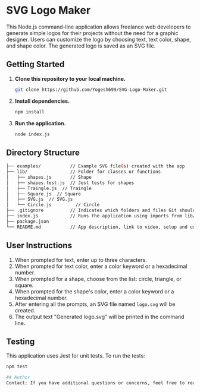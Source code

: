 # SVG Logo Maker

This Node.js command-line application allows freelance web developers to generate simple logos for their projects without the need for a graphic designer. Users can customize the logo by choosing text, text color, shape, and shape color. The generated logo is saved as an SVG file.


## Getting Started

1. **Clone this repository to your local machine.**

    ```bash
    git clone https://github.com/Yogesh699/SVG-Logo-Maker.git
    ```

2. **Install dependencies.**

    ```bash
    npm install
    ```

3. **Run the application.**

    ```bash
    node index.js
    ```

## Directory Structure

```bash
├── examples/           // Example SVG file(s) created with the app
├── lib/                // Folder for classes or functions
│   ├── shapes.js       // Shape
│   ├── shapes.test.js  // Jest tests for shapes
│   ├── Traingle.js  // Traingle
│   ├── Square.js  // Square
│   ├── SVG.js  // SVG.js
│   └── Circle.js         // Circle
├── .gitignore          // Indicates which folders and files Git should ignore
├── index.js            // Runs the application using imports from lib/
├── package.json
└── README.md           // App description, link to video, setup and usage instructions
```


## User Instructions

1. When prompted for text, enter up to three characters.
2. When prompted for text color, enter a color keyword or a hexadecimal number.
3. When prompted for a shape, choose from the list: circle, triangle, or square.
4. When prompted for the shape's color, enter a color keyword or a hexadecimal number.
5. After entering all the prompts, an SVG file named `logo.svg` will be created.
6. The output text "Generated logo.svg" will be printed in the command line.

## Testing

This application uses Jest for unit tests. To run the tests:

```bash
npm test

## Author
Contact: If you have additional questions or concerns, feel free to reach out to me at yogesh.ye63@gmail.com.
